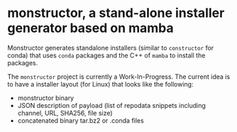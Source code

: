 # monstructor, a stand-alone installer generator based on mamba

Monstructor generates standalone installers (similar to `constructor` for conda) that uses `conda` packages and the C++ of `mamba` to install the packages.

The `monstructor` project is currently a Work-In-Progress. The current idea is to have a installer layout (for Linux) that looks like the following:

- monstructor binary
- JSON description of payload (list of repodata snippets including channel, URL, SHA256, file size)
- concatenated binary tar.bz2 or .conda files